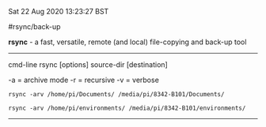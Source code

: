 Sat 22 Aug 2020 13:23:27 BST

#rsync/back-up

**rsync** - a fast, versatile, remote (and local) file-copying and back-up tool
____



cmd-line rsync [options] source-dir [destination] 

-a = archive mode 
-r = recursive 
-v = verbose

	


    rsync -arv /home/pi/Documents/ /media/pi/8342-B101/Documents/

    rsync -arv /home/pi/environments/ /media/pi/8342-B101/environments/

____